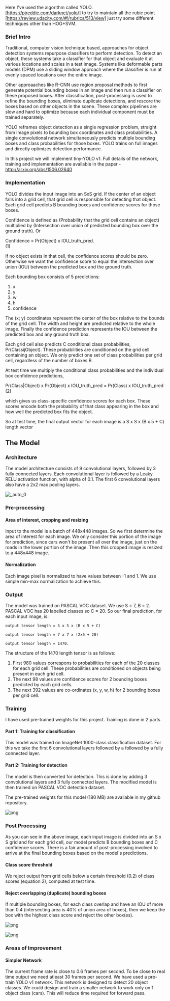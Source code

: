 

Here I've used the algorithm called YOLO. [https://pjreddie.com/darknet/yolo/] to try to maintain all the rubic point [https://review.udacity.com/#!/rubrics/513/view] just try some different techniques other than HOG+SVM.

### Brief Intro

Traditional, computer vision technique based, approaches for object detection systems repurpose classifiers to perform detection. To detect an object, these systems take a classifier for that object and evaluate it at various locations and scales in a test image. Systems like deformable parts models (DPM) use a sliding window approach where the classifier is run at evenly spaced locations over the entire image.

Other approaaches like R-CNN use region proposal methods to first generate potential bounding boxes in an image and then run a classifier on these proposed boxes. After classification, post-processing is used to refine the bounding boxes, eliminate duplicate detections, and rescore the boxes based on other objects in the scene. These complex pipelines are slow and hard to optimize because each individual component must be trained separately.

YOLO reframes object detection as a single regression problem, straight from image pixels to bounding box coordinates and class probabilities. A single convolutional network simultaneously predicts multiple bounding boxes and class probabilities for those boxes. YOLO trains on full images and directly optimizes detection performance.

In this project we will implement tiny-YOLO v1. Full details of the network, training and implementation are available in the paper - http://arxiv.org/abs/1506.02640

### Implementation

YOLO divides the input image into an SxS grid. If the center of an object falls into a grid cell, that grid cell is responsible for detecting that object. Each grid cell predicts B bounding boxes and confidence scores for those boxes.


Confidence is defined as (Probability that the grid cell contains an object) multiplied by (Intersection over union of predicted bounding box over the ground truth). Or

Confidence = Pr(Object) x IOU_truth_pred.                                                      
    (1)

If no object exists in that cell, the confidence scores should be zero. Otherwise we want the confidence score to equal the intersection over union (IOU) between the predicted box and the ground truth.

Each bounding box consists of 5 predictions:


1. x
2. y
3. w
4. h
5. confidence

The (x; y) coordinates represent the center of the box relative to the bounds of the grid cell. The width and height are predicted relative to the whole image. Finally the confidence prediction represents the IOU between the predicted box and any ground truth box.

Each grid cell also predicts C conditional class probabilities, Pr(ClassijObject). These probabilities are conditioned on the grid cell containing an object. We only predict one set of class probabilities per grid cell, regardless of the number of boxes B.


At test time we multiply the conditional class probabilities and the individual box confidence predictions,

Pr(Class|Object) x Pr(Object) x IOU_truth_pred = Pr(Class) x IOU_truth_pred                    
    (2)

which gives us class-specific confidence scores for each box. These scores encode both the probability of that class appearing in the box and how well the predicted box fits the object.

So at test time, the final output vector for each image is a S x S x (B x 5 + C) length vector

## The Model

### Architecture

The model architecture consists of 9 convolutional layers, followed by 3 fully connected layers. Each convolutional layer is followed by a Leaky RELU activation function, with alpha of 0.1. The first 6 convolutional layers also have a 2x2 max pooling layers.


![_auto_0](attachment:_auto_0)




### Pre-processing

#### Area of interest, cropping and resizing

Input to the model is a batch of 448x448 images. So we first determine the area of interest for each image. We only consider this portion of the image for prediction, since cars won't be present all over the image, just on the roads in the lower portion of the image. Then this cropped image is resized to a 448x448 image.

#### Normalization

Each image pixel is normalized to have values between -1 and 1. We use simple min-max normalization to achieve this.


### Output

The model was trained on PASCAL VOC dataset. We use S = 7, B = 2. PASCAL VOC has 20 labelled classes so C = 20. So our final prediction, for each input image, is:

    output tensor length = S x S x (B x 5 + C)

    output tensor length = 7 x 7 x (2x5 + 20)

    output tensor length = 1470.


The structure of the 1470 length tensor is as follows:

1. First 980 values correspons to probabilities for each of the 20 classes for each grid cell. These probabilities are conditioned on objects being present in each grid cell.
2. The next 98 values are confidence scores for 2 bounding boxes predicted by each grid cells.
3. The next 392 values are co-ordinates (x, y, w, h) for 2 bounding boxes per grid cell.

### Training

I have used pre-trained weights for this project. Training is done in 2 parts

#### Part 1: Training for classification


This model was trained on ImageNet 1000-class classification dataset. For this we take the first 6 convolutional layers followed by a followed by a fully connected layer.

#### Part 2: Training for detection

The model is then converted for detection. This is done by adding 3 convolutional layers and 3 fully connected layers. The modified model is then trained on PASCAL VOC detection dataset.

The pre-trained weights for this model (180 MB) are available in my github repository.


    

![png](output_41_1.png)


### Post Processing

As you can see in the above image, each input image is divided into an S x S grid and for each grid cell, our model predicts B bounding boxes and C confidence scores. There is a fair amount of post-processing involved to arrive at the final bounding boxes based on the model's predictions.


#### Class score threshold

We reject output from grid cells below a certain threshold (0.2) of class scores (equation 2), computed at test time.


#### Reject overlapping (duplicate) bounding boxes


If multiple bounding boxes, for each class overlap and have an IOU of more than 0.4 (intersecting area is 40% of union area of boxes), then we keep the box with the highest class score and reject the other box(es).





![png](output_53_1.png)






![png](output_55_0.png)






### Areas of Improvement

#### Simpler Network

The current frame rate is close to 0.6 frames per second. To be close to real time output we need atleast 30 frames per second. We have used a pre-train YOLO v1 network. This network is designed to detect 20 object classes. We could design and train a smaller network to work only on 1 object class (cars). This will reduce time required for forward pass.
